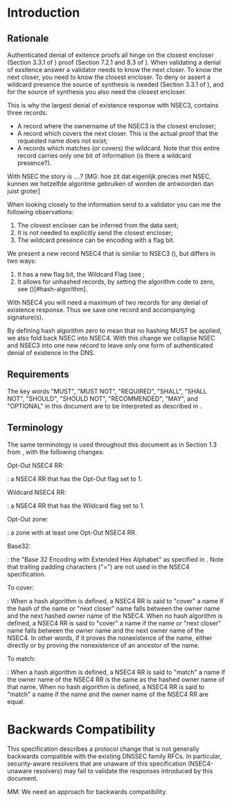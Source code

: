 # Introduction

## Rationale
Authenticated denial of exitence proofs all hinge on the 
closest encloser (Section 3.3.1 of [](#RFC4592))
proof (Section 7.2.1 and 8.3 of [](#RFC5155)). When validating
a denial of exsitence answer a validator needs to know the next closer.
To know the next closer, you need to know the closest encloser. To deny
or assert a wildcard presence the source of synthesis is needed 
(Section 3.3.1 of [](#RFC4592)), and for the source of synthesis you
also need the closest encloser.

This is why the largest denial of existence response with NSEC3, contains
three records:

* A record where the ownername of the NSEC3 is the closest encloser;
* A record which covers the next closer. This is the actual proof that
    the requested name does not exist;
* A records which matches (or covers) the wildcard. Note that this entire
    record carries only one bit of information (is there a wildcard presence?).

With NSEC the story is ....? [MG: hoe zit dat eigenlijk precies met NSEC,
kunnen we hetzelfde algoritme gebruiken of worden de antwoorden dan juist
groter]

When looking closely to the information send to a validator you can me
the following observations:

1. The closest encloser can be inferred from the data sent;
2. It is not needed to explicitly send the closest encloser;
3. The wildcard presence can be encoding with a flag bit.

We present a new record NSEC4 that is similar to NSEC3 ([](#RFC5155)), but
differs in two ways:

1. It has a new flag bit, the Wildcard Flag (see [](#wildcard-flag);
2. It allows for unhashed records, by setting the algorithm code to zero,
    see ()[#hash-algorithm].

With NSEC4 you will need a maximum of two records for any denial
of existence response. Thus we save one record and accompanying
signature(s).

By defining hash algorithm zero to mean that no hashing MUST be applied,
we also fold back NSEC into NSEC4. With this change we collapse NSEC
and NSEC3 into one new record to leave only one form of authenticated
denial of existence in the DNS.

## Requirements

The key words "MUST", "MUST NOT", "REQUIRED", "SHALL", "SHALL
NOT", "SHOULD", "SHOULD NOT", "RECOMMENDED",  "MAY", and
"OPTIONAL" in this document are to be interpreted as described in [](#RFC2119).

## Terminology

The same terminology is used throughout this document as in Section 1.3
from [](#RFC5155), with the following changes:

Opt-Out NSEC4 RR:

:   a NSEC4 RR that has the Opt-Out flag set to 1.

Wildcard NSEC4 RR:

:   a NSEC4 RR that has the Wildcard flag set to 1.

Opt-Out zone:

:   a zone with at least one Opt-Out NSEC4 RR.

Base32:

:   the "Base 32 Encoding with Extended Hex Alphabet" as specified in
    [](#RFC4648). Note that trailing padding characters ("=") are
    not used in the NSEC4 specification.

To cover:

:   When a hash algorithm is defined,
    a NSEC4 RR is said to "cover" a name if the hash of the name or
    "next closer" name falls between the owner name and the next hashed
    owner name of the NSEC4. When no hash algorithm is defined, a NSEC4 RR is
    said to "cover" a name if the name or "next closer" name falls between
    the owner name and the next owner name of the NSEC4. In other words, if
    it proves the nonexistence of the name, either directly or by proving the
    nonexistence of an ancestor of the name.

To match:

:   When a hash algorithm is defined, a NSEC4 RR is said to "match" a name
    if the owner name of the NSEC4 RR is the same as the hashed owner name
    of that name. When no hash algorithm is defined, a NSEC4 RR is said to
    "match" a name if the name and the owner name of the NSEC4 RR are equal.

# Backwards Compatibility

This specification describes a protocol change that is not generally
backwards compatible with the existing DNSSEC family RFCs. 
In particular, security-aware resolvers that are unaware of this
specification (NSEC4-unaware resolvers) may fail to validate the
responses introduced by this document.

MM: We need an approach for backwards compatibility.

